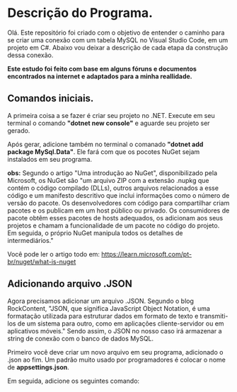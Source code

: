 # Descrição do Programa.

Olá. Este repositório foi criado com o objetivo de entender o caminho para se criar uma conexão com um tabela MySQL no Visual Studio Code, em um projeto em C#. 
Abaixo vou deixar a descrição de cada etapa da construção dessa conexão. 

**Este estudo foi feito com base em alguns fóruns e documentos encontrados na internet e adaptados para a minha reallidade.**

## Comandos iniciais.

A primeira coisa a se fazer é criar seu projeto no .NET. Execute em seu terminal o comando **"dotnet new console"** e aguarde seu projeto ser gerado.

Após gerar, adicione também no terminal o comanado **"dotnet add package MySql.Data"**. Ele fará com que os pocotes NuGet sejam instalados em seu programa.


**obs:** Segundo o artigo "Uma introdução ao NuGet", disponibilizado pela Microsoft, os NuGet são "um arquivo ZIP com a extensão .nupkg que contém o código compilado (DLLs), outros arquivos relacionados a esse código e um manifesto descritivo que inclui informações como o número de versão do pacote. Os desenvolvedores com código para compartilhar criam pacotes e os publicam em um host público ou privado. Os consumidores de pacote obtêm esses pacotes de hosts adequados, os adicionam aos seus projetos e chamam a funcionalidade de um pacote no código do projeto. Em seguida, o próprio NuGet manipula todos os detalhes de intermediários."

Você pode ler o artigo todo em: <https://learn.microsoft.com/pt-br/nuget/what-is-nuget>


## Adicionando arquivo .JSON

Agora precisamos adicionar um arquivo .JSON. Segundo o blog RockContent, "JSON, que significa JavaScript Object Notation, é uma formatação utilizada para estruturar dados em formato de texto e transmiti-los de um sistema para outro, como em aplicações cliente-servidor ou em aplicativos móveis." Sendo assim, o JSON no nosso caso irá armazenar a string de conexão com o banco de dados MySQL. 

Primeiro você deve criar um novo arquivo em seu programa, adicionado o .json ao fim. Um padrão muito usado por programadores é colocar o nome de **appsettings.json**.

Em seguida, adicione os seguintes comando: 
